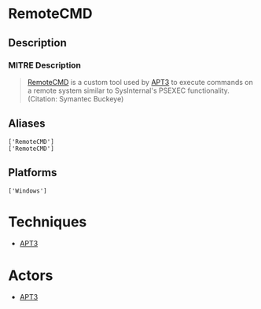 
# RemoteCMD

## Description

### MITRE Description

> [RemoteCMD](https://attack.mitre.org/software/S0166) is a custom tool used by [APT3](https://attack.mitre.org/groups/G0022) to execute commands on a remote system similar to SysInternal's PSEXEC functionality. (Citation: Symantec Buckeye)

## Aliases

```
['RemoteCMD']
['RemoteCMD']
```

## Platforms

```
['Windows']
```

# Techniques


* [APT3](../techniques/APT3.md)


# Actors


* [APT3](../actors/APT3.md)

